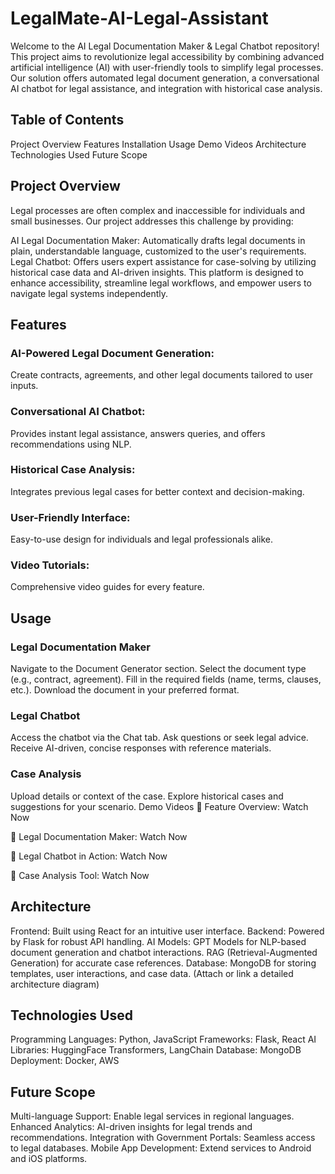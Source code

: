 # LegalMate-AI-Legal-Assistant
Welcome to the AI Legal Documentation Maker & Legal Chatbot repository! This project aims to revolutionize legal accessibility by combining advanced artificial intelligence (AI) with user-friendly tools to simplify legal processes. Our solution offers automated legal document generation, a conversational AI chatbot for legal assistance, and integration with historical case analysis.

## Table of Contents
Project Overview
Features
Installation
Usage
Demo Videos
Architecture
Technologies Used
Future Scope

## Project Overview
Legal processes are often complex and inaccessible for individuals and small businesses. Our project addresses this challenge by providing:

AI Legal Documentation Maker: Automatically drafts legal documents in plain, understandable language, customized to the user's requirements.
Legal Chatbot: Offers users expert assistance for case-solving by utilizing historical case data and AI-driven insights.
This platform is designed to enhance accessibility, streamline legal workflows, and empower users to navigate legal systems independently.

## Features
### AI-Powered Legal Document Generation:
Create contracts, agreements, and other legal documents tailored to user inputs.

### Conversational AI Chatbot:
Provides instant legal assistance, answers queries, and offers recommendations using NLP.

### Historical Case Analysis:
Integrates previous legal cases for better context and decision-making.

### User-Friendly Interface:
Easy-to-use design for individuals and legal professionals alike.

### Video Tutorials:
Comprehensive video guides for every feature.

## Usage

### Legal Documentation Maker
Navigate to the Document Generator section.
Select the document type (e.g., contract, agreement).
Fill in the required fields (name, terms, clauses, etc.).
Download the document in your preferred format.

### Legal Chatbot
Access the chatbot via the Chat tab.
Ask questions or seek legal advice.
Receive AI-driven, concise responses with reference materials.

### Case Analysis
Upload details or context of the case.
Explore historical cases and suggestions for your scenario.
Demo Videos
🎥 Feature Overview: Watch Now

🎥 Legal Documentation Maker: Watch Now

🎥 Legal Chatbot in Action: Watch Now

🎥 Case Analysis Tool: Watch Now



## Architecture
Frontend: Built using React for an intuitive user interface.
Backend: Powered by Flask for robust API handling.
AI Models:
GPT Models for NLP-based document generation and chatbot interactions.
RAG (Retrieval-Augmented Generation) for accurate case references.
Database: MongoDB for storing templates, user interactions, and case data.
(Attach or link a detailed architecture diagram)

## Technologies Used
Programming Languages: Python, JavaScript
Frameworks: Flask, React
AI Libraries: HuggingFace Transformers, LangChain
Database: MongoDB
Deployment: Docker, AWS

## Future Scope
Multi-language Support: Enable legal services in regional languages.
Enhanced Analytics: AI-driven insights for legal trends and recommendations.
Integration with Government Portals: Seamless access to legal databases.
Mobile App Development: Extend services to Android and iOS platforms.

